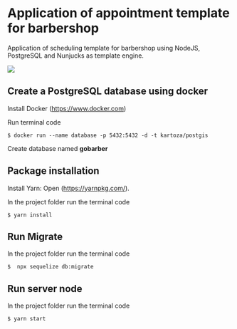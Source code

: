 # Application of appointment template for barbershop

Application of scheduling template for barbershop using NodeJS, PostgreSQL and Nunjucks as template engine.

![](https://media.giphy.com/media/1wrlkILYpw65VDMwPo/giphy.gif)

## Create a PostgreSQL database using docker

Install Docker (https://www.docker.com)

Run terminal code

```
$ docker run --name database -p 5432:5432 -d -t kartoza/postgis
```

Create database named **gobarber**

## Package installation

Install Yarn:
Open (https://yarnpkg.com/).

In the project folder run the terminal code

```
$ yarn install
```

## Run Migrate

In the project folder run the terminal code

```
$  npx sequelize db:migrate
```

## Run server node

In the project folder run the terminal code

```
$ yarn start
```

